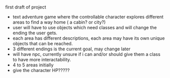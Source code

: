 # 
first draft of project
- text adventure game where the controllable character explores different areas to find a way home ( a cabin? or city?)
- user will have to use objects which need classes and will change the ending the user gets.
- each area has different descriptions, each area may have its own unique objects that can be reached.
- 3 different endings is the current goal, may change later
- will have npc, currently unsure if i can and/or should give them a class to have more interactability.
- 4 to 5 areas initially
- give the character HP?????